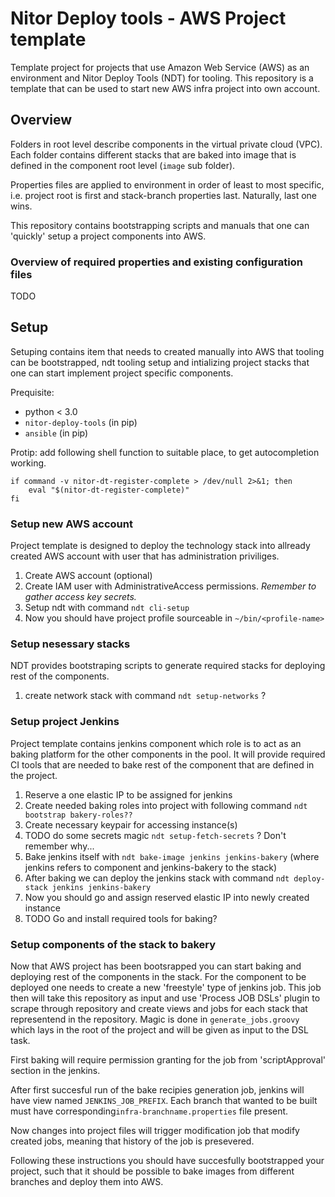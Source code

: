 # Nitor Deploy tools - AWS Project template

Template project for projects that use Amazon Web Service (AWS) as an
environment and Nitor Deploy Tools (NDT) for tooling. This repository
is a template that can be used to start new AWS infra project into own
account.

## Overview

Folders in root level describe components in the virtual private cloud
(VPC). Each folder contains different stacks that are baked into image
that is defined in the component root level (`image` sub folder).

Properties files are applied to environment in order of least to most
specific, i.e. project root is first and stack-branch properties
last. Naturally, last one wins.

This repository contains bootstrapping scripts and manuals that one
can 'quickly' setup a project components into AWS.

### Overview of required properties and existing configuration files

TODO

## Setup

Setuping contains item that needs to created manually into AWS that
tooling can be bootstrapped, ndt tooling setup and intializing project
stacks that one can start implement project specific components.

Prequisite:
  * python < 3.0
  * `nitor-deploy-tools` (in pip)
  * `ansible` (in pip)

Protip: add following shell function to suitable place, to get
autocompletion working.

```shell
if command -v nitor-dt-register-complete > /dev/null 2>&1; then
    eval "$(nitor-dt-register-complete)"
fi
```

### Setup new AWS account

Project template is designed to deploy the technology stack into
allready created AWS account with user that has administration
priviliges.

 1. Create AWS account (optional)
 2. Create IAM user with AdministrativeAccess permissions. *Remember
    to gather access key secrets.*
 3. Setup ndt with command `ndt cli-setup`
 4. Now you should have project profile sourceable in `~/bin/<profile-name>`

### Setup nesessary stacks

NDT provides bootstraping scripts to generate required stacks for
deploying rest of the components.

  1. create network stack with command `ndt setup-networks` ?

### Setup project Jenkins

Project template contains jenkins component which role is to act as an
baking platform for the other components in the pool. It will provide
required CI tools that are needed to bake rest of the component that
are defined in the project.

  1. Reserve a one elastic IP to be assigned for jenkins
  2. Create needed baking roles into project with following command
     `ndt bootstrap bakery-roles??`
  3. Create necessary keypair for accessing instance(s)
  4. TODO do some secrets magic `ndt setup-fetch-secrets` ? Don't
     remember why...
  5. Bake jenkins itself with `ndt bake-image jenkins jenkins-bakery`
     (where jenkins refers to component and jenkins-bakery to the
     stack)
  6. After baking we can deploy the jenkins stack with command `ndt
     deploy-stack jenkins jenkins-bakery`
  7. Now you should go and assign reserved elastic IP into newly
     created instance
  8. TODO Go and install required tools for baking?

### Setup components of the stack to bakery

Now that AWS project has been bootsrapped you can start baking and
deploying rest of the components in the stack. For the component to be
deployed one needs to create a new 'freestyle' type of jenkins
job. This job then will take this repository as input and use 'Process
JOB DSLs' plugin to scrape through repository and create views and
jobs for each stack that representend in the repository. Magic is done
in `generate_jobs.groovy` which lays in the root of the project and
will be given as input to the DSL task.

First baking will require permission granting for the job from
'scriptApproval' section in the jenkins.

After first succesful run of the bake recipies generation job, jenkins
will have view named `JENKINS_JOB_PREFIX`. Each branch that wanted to
be built must have corresponding`infra-branchname.properties` file
present.

Now changes into project files will trigger modification job that
modify created jobs, meaning that history of the job is presevered.

Following these instructions you should have succesfully bootstrapped
your project, such that it should be possible to bake images from
different branches and deploy them into AWS.
